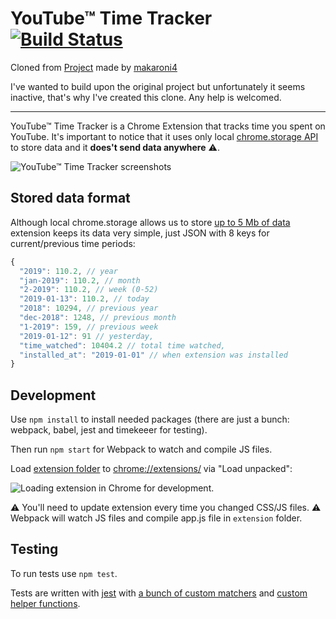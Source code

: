# YouTube™ Time Tracker [![Build Status](https://travis-ci.org/makaroni4/youtube_time_tracker.svg?branch=master)](https://travis-ci.org/makaroni4/youtube_time_tracker)

Cloned from [Project](https://github.com/makaroni4/youtube_time_tracker) made by [makaroni4](https://github.com/makaroni4)

I've wanted to build upon the original project but unfortunately it seems inactive, that's why I've created this clone. Any help is welcomed.

---

YouTube™ Time Tracker is a Chrome Extension that tracks time you spent on YouTube. It's important to notice that it uses only local [chrome.storage API](https://developer.chrome.com/apps/storage) to store data and it __**does't send  data anywhere**__ :warning:.

![YouTube™ Time Tracker screenshots](https://user-images.githubusercontent.com/768070/51443822-ed449600-1cee-11e9-90d9-40a597ef512a.jpg)

## Stored data format

Although local chrome.storage allows us to store [up to 5 Mb of data](https://developer.chrome.com/apps/storage#property-local) extension keeps its data very simple, just JSON with 8 keys for current/previous time periods:

```js
{
  "2019": 110.2, // year
  "jan-2019": 110.2, // month
  "2-2019": 110.2, // week (0-52)
  "2019-01-13": 110.2, // today
  "2018": 10294, // previous year
  "dec-2018": 1248, // previous month
  "1-2019": 159, // previous week
  "2019-01-12": 91 // yesterday,
  "time_watched": 10404.2 // total time watched,
  "installed_at": "2019-01-01" // when extension was installed
}
```

## Development

Use `npm install` to install needed packages (there are just a bunch: webpack, babel, jest and timekeeer for testing).

Then run `npm start` for Webpack to watch and compile JS files.

Load [extension folder](https://github.com/makaroni4/youtube_time_tracker/tree/master/extension) to [chrome://extensions/](chrome://extensions/) via "Load unpacked":

![Loading extension in Chrome for development](https://user-images.githubusercontent.com/768070/51443928-e3bc2d80-1cf0-11e9-9389-08887d88015f.png).

:warning: You'll need to update extension every time you changed CSS/JS files. :warning: Webpack will watch JS files and compile app.js file in `extension` folder.

## Testing

To run tests use `npm test`.

Tests are written with [jest](https://jestjs.io/) with [a bunch of custom matchers](https://github.com/makaroni4/youtube_time_tracker/tree/master/test/custom_matchers) and [custom helper functions](https://github.com/makaroni4/youtube_time_tracker/tree/master/test/support).
